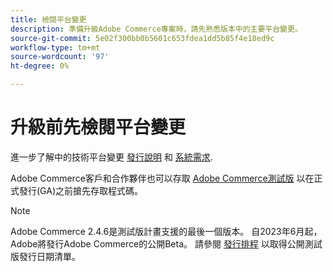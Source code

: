 ```yaml
---
title: 檢閱平台變更
description: 準備升級Adobe Commerce專案時，請先熟悉版本中的主要平台變更。
source-git-commit: 5e02f300bb0b5601c653fdea1dd5b85f4e18ed9c
workflow-type: tm+mt
source-wordcount: '97'
ht-degree: 0%

---
```



# 升級前先檢閱平台變更

進一步了解中的技術平台變更 [發行說明](../../release/release-notes/overview.md) 和 [系統需求](../../installation/system-requirements.md).

Adobe Commerce客戶和合作夥伴也可以存取 [Adobe Commerce測試版](../../release/beta.md) 以在正式發行(GA)之前搶先存取程式碼。

>[!NOTE]
>
>Adobe Commerce 2.4.6是測試版計畫支援的最後一個版本。 自2023年6月起，Adobe將發行Adobe Commerce的公開Beta。 請參閱 [發行排程](../../release/schedule.md) 以取得公開測試版發行日期清單。
